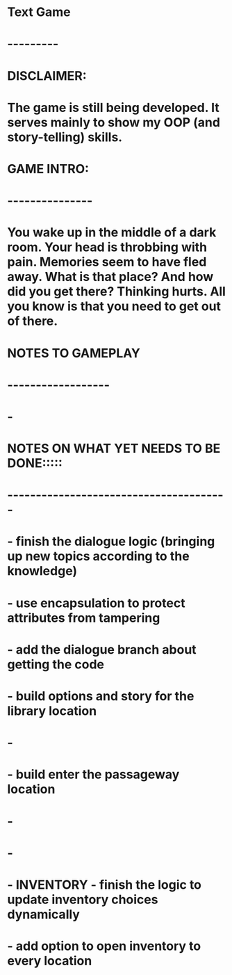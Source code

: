 # Text Game
# ---------
#
# DISCLAIMER:
# The game is still being developed. It serves mainly to show my OOP (and story-telling) skills. 
#
# GAME INTRO:
# ---------------
# You wake up in the middle of a dark room. Your head is throbbing with pain. Memories seem to have fled away. What is that place? And how did you get there? Thinking hurts. All you know is that you need to get out of there.
#
# NOTES TO GAMEPLAY
# ------------------
# - 
#
# NOTES ON WHAT YET NEEDS TO BE DONE:::::
# ---------------------------------------
# - finish the dialogue logic (bringing up new topics according to the knowledge)
# - use encapsulation to protect attributes from tampering
# - add the dialogue branch about getting the code 
# - build options and story for the library location
# - 
# - build enter the passageway location
# - 
# -
# - INVENTORY - finish the logic to update inventory choices dynamically
#             - add option to open inventory to every location
# 
#
#
#
#
# 

